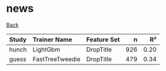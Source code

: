 # news

[Back](../index.md)

|Study|Trainer Name|Feature Set|n|R²|
|:---|:---|:---|---:|---:|
|hunch|LightGbm|DropTitle|926|0.20|
|guess|FastTreeTweedie|DropTitle|479|0.34|

